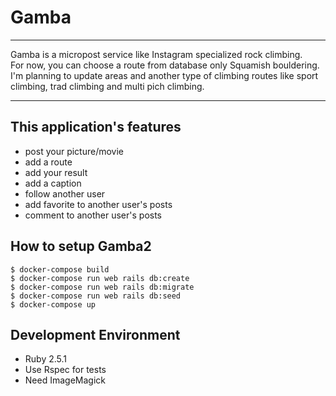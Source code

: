 # Gamba

---

Gamba is a micropost service like Instagram specialized rock climbing.  
For now, you can choose a route from database only Squamish bouldering.  
I'm planning to update areas and another type of climbing routes like sport climbing, trad climbing and multi pich climbing.

---

## This application's features

* post your picture/movie
* add a route
* add your result
* add a caption
* follow another user
* add favorite to another user's posts
* comment to another user's posts


## How to setup Gamba2

```
$ docker-compose build
$ docker-compose run web rails db:create
$ docker-compose run web rails db:migrate
$ docker-compose run web rails db:seed
$ docker-compose up
``````




## Development Environment

* Ruby 2.5.1
* Use Rspec for tests
* Need ImageMagick
